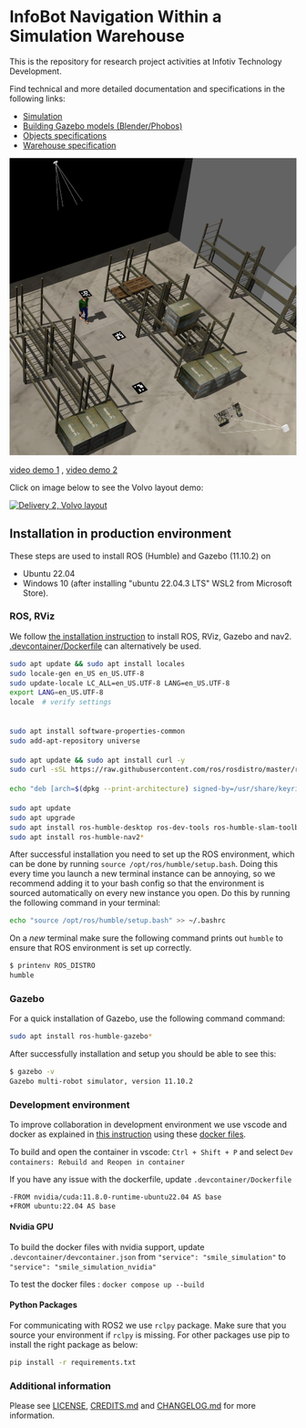 # InfoBot Navigation Within a Simulation Warehouse

This is the repository for research project activities at Infotiv Technology Development.

Find technical and more detailed documentation and specifications in the following links:

- [Simulation](simulation/README.md)
- [Building Gazebo models (Blender/Phobos)](simulation/raw_models/README.md)
- [Objects specifications](simulation/raw_models/objects/README.md)
- [Warehouse specification](simulation/raw_models/warehouse/README.md)

![Warehouse in Gazebo and ROS](resources/warehouse.png)

[video demo 1](resources/demo1.mp4)
,
[video demo 2](resources/demo2.mp4)


Click on image below to see the Volvo layout demo:

[![Delivery 2, Volvo layout](https://img.youtube.com/vi/f8ULCZFEM5Q/0.jpg)](https://www.youtube.com/watch?v=f8ULCZFEM5Q)

## Installation in production environment

These steps are used to install ROS (Humble) and Gazebo (11.10.2) on
  - Ubuntu 22.04
  - Windows 10 (after installing "ubuntu 22.04.3 LTS" WSL2 from Microsoft Store).

### ROS, RViz

We follow [the installation instruction](https://docs.ros.org/en/humble/Installation/Ubuntu-Install-Debians.html) to install ROS, RViz, Gazebo and nav2. [.devcontainer/Dockerfile](.devcontainer/Dockerfile) can alternatively be used.

```bash
sudo apt update && sudo apt install locales
sudo locale-gen en_US en_US.UTF-8
sudo update-locale LC_ALL=en_US.UTF-8 LANG=en_US.UTF-8
export LANG=en_US.UTF-8
locale  # verify settings


sudo apt install software-properties-common
sudo add-apt-repository universe

sudo apt update && sudo apt install curl -y
sudo curl -sSL https://raw.githubusercontent.com/ros/rosdistro/master/ros.key -o /usr/share/keyrings/ros-archive-keyring.gpg

echo "deb [arch=$(dpkg --print-architecture) signed-by=/usr/share/keyrings/ros-archive-keyring.gpg] http://packages.ros.org/ros2/ubuntu $(. /etc/os-release && echo $UBUNTU_CODENAME) main" | sudo tee /etc/apt/sources.list.d/ros2.list > /dev/null

sudo apt update
sudo apt upgrade
sudo apt install ros-humble-desktop ros-dev-tools ros-humble-slam-toolbox ros-humble-twist-mux
sudo apt install ros-humble-nav2*
```

After successful installation you need to set up the ROS environment, which can be done by running `source /opt/ros/humble/setup.bash`. Doing this every time you launch a new terminal instance can be annoying, so we recommend adding it to your bash config so that the environment is sourced automatically on every new instance you open. Do this by running the following command in your terminal:

```bash
echo "source /opt/ros/humble/setup.bash" >> ~/.bashrc
```

On a *new* terminal make sure the following command prints out `humble` to ensure that ROS environment is set up correctly.

```bash
$ printenv ROS_DISTRO
humble
```

### Gazebo

For a quick installation of Gazebo, use the following command command:

```bash
sudo apt install ros-humble-gazebo*
```

After successfully installation and setup you should be able to see this:

```bash
$ gazebo -v
Gazebo multi-robot simulator, version 11.10.2
```

### Development environment
To improve collaboration in development environment we use vscode and docker as explained in [this instruction](https://www.allisonthackston.com/articles/docker-development.html) using these [docker files](https://github.com/athackst/dockerfiles).

To build and open the container in vscode: `Ctrl + Shift + P` and select `Dev containers: Rebuild and Reopen in container`

If you have any issue with the dockerfile, update `.devcontainer/Dockerfile`
```
-FROM nvidia/cuda:11.8.0-runtime-ubuntu22.04 AS base
+FROM ubuntu:22.04 AS base
```

#### Nvidia GPU

To build the docker files with nvidia support, update `.devcontainer/devcontainer.json`  from `"service": "smile_simulation"` to `"service": "smile_simulation_nvidia"`

To test the docker files : `docker compose up --build`

#### Python Packages 
For communicating with ROS2 we use `rclpy` package. Make sure that you source your environment if `rclpy` is missing. For other packages use pip to install the right package as below:

```bash
pip install -r requirements.txt
```

### Additional information

Please see [LICENSE](LINCESE),  [CREDITS.md](CREDITS.md) and [CHANGELOG.md](CHANGELOG.md) for more information.